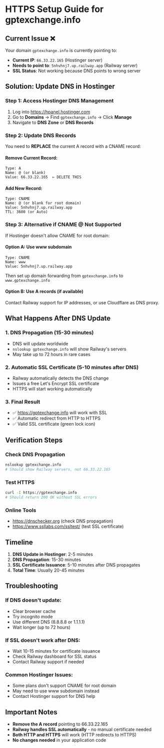 # HTTPS Setup Guide for gptexchange.info

## Current Issue ❌
Your domain `gptexchange.info` is currently pointing to:
- **Current IP**: `66.33.22.165` (Hostinger server)
- **Needs to point to**: `5nhvhnj7.up.railway.app` (Railway server)
- **SSL Status**: Not working because DNS points to wrong server

## Solution: Update DNS in Hostinger

### Step 1: Access Hostinger DNS Management
1. Log into https://hpanel.hostinger.com
2. Go to **Domains** → Find `gptexchange.info` → Click **Manage**
3. Navigate to **DNS Zone** or **DNS Records**

### Step 2: Update DNS Records
You need to **REPLACE** the current A record with a CNAME record:

#### Remove Current Record:
```
Type: A
Name: @ (or blank)
Value: 66.33.22.165  ← DELETE THIS
```

#### Add New Record:
```
Type: CNAME
Name: @ (or blank for root domain)
Value: 5nhvhnj7.up.railway.app
TTL: 3600 (or Auto)
```

### Step 3: Alternative if CNAME @ Not Supported
If Hostinger doesn't allow CNAME for root domain:

#### Option A: Use www subdomain
```
Type: CNAME
Name: www
Value: 5nhvhnj7.up.railway.app
```
Then set up domain forwarding from `gptexchange.info` to `www.gptexchange.info`

#### Option B: Use A records (if available)
Contact Railway support for IP addresses, or use Cloudflare as DNS proxy.

## What Happens After DNS Update

### 1. DNS Propagation (15-30 minutes)
- DNS will update worldwide
- `nslookup gptexchange.info` will show Railway's servers
- May take up to 72 hours in rare cases

### 2. Automatic SSL Certificate (5-10 minutes after DNS)
- Railway automatically detects the DNS change
- Issues a free Let's Encrypt SSL certificate
- HTTPS will start working automatically

### 3. Final Result
- ✅ https://gptexchange.info will work with SSL
- ✅ Automatic redirect from HTTP to HTTPS
- ✅ Valid SSL certificate (green lock icon)

## Verification Steps

### Check DNS Propagation
```bash
nslookup gptexchange.info
# Should show Railway servers, not 66.33.22.165
```

### Test HTTPS
```bash
curl -I https://gptexchange.info
# Should return 200 OK without SSL errors
```

### Online Tools
- https://dnschecker.org (check DNS propagation)
- https://www.ssllabs.com/ssltest/ (test SSL certificate)

## Timeline
1. **DNS Update in Hostinger**: 2-5 minutes
2. **DNS Propagation**: 15-30 minutes
3. **SSL Certificate Issuance**: 5-10 minutes after DNS propagates
4. **Total Time**: Usually 20-45 minutes

## Troubleshooting

### If DNS doesn't update:
- Clear browser cache
- Try incognito mode
- Use different DNS (8.8.8.8 or 1.1.1.1)
- Wait longer (up to 72 hours)

### If SSL doesn't work after DNS:
- Wait 10-15 minutes for certificate issuance
- Check Railway dashboard for SSL status
- Contact Railway support if needed

### Common Hostinger Issues:
- Some plans don't support CNAME for root domain
- May need to use www subdomain instead
- Contact Hostinger support for DNS help

## Important Notes
- **Remove the A record** pointing to 66.33.22.165
- **Railway handles SSL automatically** - no manual certificate needed
- **Both HTTP and HTTPS** will work (HTTP redirects to HTTPS)
- **No changes needed** in your application code